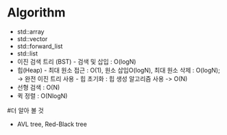 # Algorithm
- std::array
- std::vector
- std::forward_list
- std::list
- 이진 검색 트리 (BST) - 검색 및 삽입 : O(logN)
- 힙(Heap) - 최대 원소 접근 : O(1), 원소 삽입O(logN), 최대 원소 삭제 : O(logN); -> 완전 이진 트리 사용 - 힙 초기화 : 힙 생성 알고리즘 사용 -> O(N)
- 선형 검색 : O(N)
- 퀵 정렬 : O(NlogN)

#더 알아 볼 것
- AVL tree, Red-Black tree